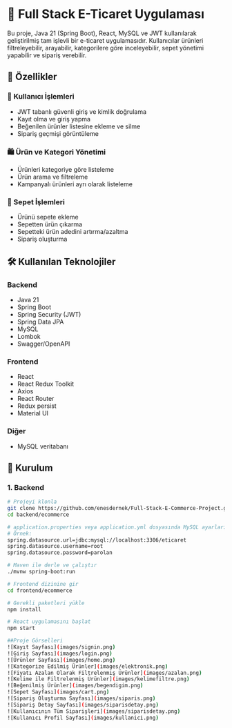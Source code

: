 # 🛒 Full Stack E-Ticaret Uygulaması

Bu proje, Java 21 (Spring Boot), React, MySQL ve JWT kullanılarak geliştirilmiş tam işlevli bir e-ticaret uygulamasıdır. Kullanıcılar ürünleri filtreleyebilir, arayabilir, kategorilere göre inceleyebilir, sepet yönetimi yapabilir ve sipariş verebilir.

## 🚀 Özellikler

### 👤 Kullanıcı İşlemleri
- JWT tabanlı güvenli giriş ve kimlik doğrulama
- Kayıt olma ve giriş yapma
- Beğenilen ürünler listesine ekleme ve silme
- Sipariş geçmişi görüntüleme

### 🛍️ Ürün ve Kategori Yönetimi
- Ürünleri kategoriye göre listeleme
- Ürün arama ve filtreleme
- Kampanyalı ürünleri ayrı olarak listeleme

### 🛒 Sepet İşlemleri
- Ürünü sepete ekleme
- Sepetten ürün çıkarma
- Sepetteki ürün adedini artırma/azaltma
- Sipariş oluşturma

## 🛠️ Kullanılan Teknolojiler

### Backend
- Java 21
- Spring Boot
- Spring Security (JWT)
- Spring Data JPA
- MySQL
- Lombok
- Swagger/OpenAPI

### Frontend
- React
- React Redux Toolkit
- Axios
- React Router
- Redux persist
- Material UI

### Diğer
- MySQL veritabanı

## 🔧 Kurulum

### 1. Backend

```bash
# Projeyi klonla
git clone https://github.com/enesdernek/Full-Stack-E-Commerce-Project.git
cd backend/ecommerce

# application.properties veya application.yml dosyasında MySQL ayarlarını yap
# Örnek:
spring.datasource.url=jdbc:mysql://localhost:3306/eticaret
spring.datasource.username=root
spring.datasource.password=parolan

# Maven ile derle ve çalıştır
./mvnw spring-boot:run

# Frontend dizinine gir
cd frontend/ecommerce

# Gerekli paketleri yükle
npm install

# React uygulamasını başlat
npm start

##Proje Görselleri
![Kayıt Sayfası](images/signin.png)
![Giriş Sayfası](images/login.png)
![Ürünler Sayfası](images/home.png)
![Kategorize Edilmiş Ürünler](images/elektronik.png)
![Fiyatı Azalan Olarak Filtrelenmiş Ürünler](images/azalan.png)
![Kelime ile Filtrelenmiş Ürünler](images/kelimefiltre.png)
![Beğenilmiş Ürünler](images/begendigim.png)
![Sepet Sayfası](images/cart.png)
![Sipariş Oluşturma Sayfası](images/siparis.png)
![Sipariş Detay Sayfası](images/siparisdetay.png)
![Kullanıcının Tüm Siparişleri](images/siparisdetay.png)
![Kullanıcı Profil Sayfası](images/kullanici.png)








